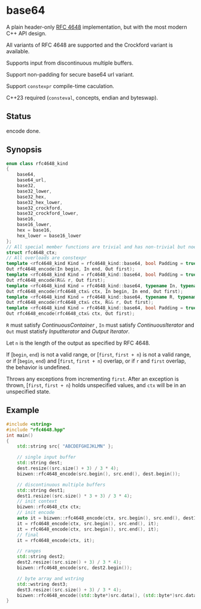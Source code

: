 # base64

A plain header-only [RFC 4648](https://www.rfc-editor.org/rfc/rfc4648) implementation, but with the most modern C++ API design.

All variants of RFC 4648 are supported and the Crockford variant is available.

Supports input from discontinuous multiple buffers.

Support non-padding for secure base64 url variant.

Support `constexpr` compile-time caculation.

C++23 required (`consteval`, concepts, endian and byteswap).

## Status

encode done.

## Synopsis

```cpp
enum class rfc4648_kind
{
    base64,
    base64_url,
    base32,
    base32_lower,
    base32_hex,
    base32_hex_lower,
    base32_crockford,
    base32_crockford_lower,
    base16,
    base16_lower,
    hex = base16,
    hex_lower = base16_lower
};
// All special member functions are trivial and has non-trivial but noexcept default constructor
struct rfc4648_ctx;
// All overloads are constexpr
template <rfc4648_kind Kind = rfc4648_kind::base64, bool Padding = true, typename In, typename Out>
Out rfc4648_encode(In begin, In end, Out first);
template <rfc4648_kind Kind = rfc4648_kind::base64, bool Padding = true, typename R, typename Out>
Out rfc4648_encode(R&& r, Out first);
template <rfc4648_kind Kind = rfc4648_kind::base64, typename In, typename Out>
Out rfc4648_encode(rfc4648_ctx& ctx, In begin, In end, Out first);
template <rfc4648_kind Kind = rfc4648_kind::base64, typename R, typename Out>
Out rfc4648_encode(rfc4648_ctx& ctx, R&& r, Out first);
template <rfc4648_kind Kind = rfc4648_kind::base64, bool Padding = true, typename Out>
Out rfc4648_encode(rfc4648_ctx& ctx, Out first);

```

`R` must satisfy *ContinuousContainer* , `In` must satisfy *ContinuousIterator* and `Out` must statisfy *InputIterator* and *Output Iterator*.

Let `n` is the length of the output as specified by RFC 4648.

If [`begin`, `end`) is not a valid range, or [`first`, `first + n`) is not a valid range, or if [`begin`, `end`) and [`first`, `first + n`) overlap, or if `r` and `first` overlap, the behavior is undefined.

Throws any exceptions from incrementing `first`. After an exception is thrown, [`first`, `first + n`) holds unspecified values, and `ctx` will be in an unspecified state.

## Example

```cpp
#include <string>
#include "rfc4648.hpp"
int main()
{
    std::string src{ "ABCDEFGHIJKLMN" };

    // single input buffer
    std::string dest;
    dest.resize((src.size() + 3) / 3 * 4);
    bizwen::rfc4648_encode(src.begin(), src.end(), dest.begin());

    // discontinuous multiple buffers
    std::string dest1;
    dest1.resize((src.size() * 3 + 3) / 3 * 4);
    // init context
    bizwen::rfc4648_ctx ctx;
    // init encode
    auto it = bizwen::rfc4648_encode(ctx, src.begin(), src.end(), dest1.begin());
    it = rfc4648_encode(ctx, src.begin(), src.end(), it);
    it = rfc4648_encode(ctx, src.begin(), src.end(), it);
    // final
    it = rfc4648_encode(ctx, it);

    // ranges
    std::string dest2;
    dest2.resize((src.size() + 3) / 3 * 4);
    bizwen::rfc4648_encode(src, dest2.begin());

    // byte array and wstring
    std::wstring dest3;
    dest3.resize((src.size() + 3) / 3 * 4);
    bizwen::rfc4648_encode((std::byte*)src.data(), (std::byte*)src.data() + src.size(), dest3.begin());
}
```
